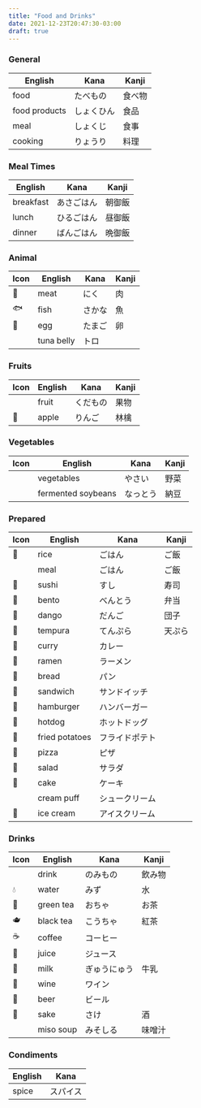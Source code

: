 ```yaml
---
title: "Food and Drinks"
date: 2021-12-23T20:47:30-03:00
draft: true
---
```

### General
| English       | Kana       | Kanji  |
|---------------|------------|--------|
| food          | たべもの   | 食べ物 |
| food products | しょくひん | 食品   |
| meal          | しょくじ   | 食事   |
| cooking       | りょうり   | 料理   |

### Meal Times
| English   | Kana       | Kanji  |
|-----------|------------|--------|
| breakfast | あさごはん | 朝御飯 |
| lunch     | ひるごはん | 昼御飯 |
| dinner    | ばんごはん | 晩御飯 |

### Animal
| Icon | English    | Kana   | Kanji |
|------|------------|--------|-------|
| 🥩   | meat       | にく   | 肉    |
| 🐟   | fish       | さかな | 魚    |
| 🥚   | egg        | たまご | 卵    |
|      | tuna belly | トロ   |       |

### Fruits
| Icon | English | Kana     | Kanji |
|------|---------|----------|-------|
|      | fruit   | くだもの | 果物  |
| 🍎   | apple   | りんご   | 林檎  |

### Vegetables
| Icon | English            | Kana     | Kanji |
|------|--------------------|----------|-------|
|      | vegetables         | やさい   | 野菜  |
|      | fermented soybeans | なっとう | 納豆  |

### Prepared
| Icon | English        | Kana           | Kanji  |
|------|----------------|----------------|--------|
| 🍚   | rice           | ごはん         | ご飯   |
|      | meal           | ごはん         | ご飯   |
| 🍣   | sushi          | すし           | 寿司   |
| 🍱   | bento          | べんとう       | 弁当   |
| 🍡   | dango          | だんご         | 団子   |
| 🍤   | tempura        | てんぷら       | 天ぷら |
| 🍛   | curry          | カレー         |        |
| 🍜   | ramen          | ラーメン       |        |
| 🍞   | bread          | パン           |        |
| 🥪   | sandwich       | サンドイッチ   |        |
| 🍔   | hamburger      | ハンバーガー   |        |
| 🌭   | hotdog         | ホットドッグ   |        |
| 🍟   | fried potatoes | フライドポテト |        |
| 🍕   | pizza          | ピザ           |        |
| 🥗   | salad          | サラダ         |        |
| 🎂   | cake           | ケーキ         |        |
|      | cream puff     | シュークリーム |        |
| 🍦   | ice cream      | アイスクリーム |        |

### Drinks
| Icon | English   | Kana         | Kanji  |
|------|-----------|--------------|--------|
|      | drink     | のみもの     | 飲み物 |
| 💧   | water     | みず         | 水     |
| 🍵   | green tea | おちゃ       | お茶   |
| 🫖    | black tea | こうちゃ     | 紅茶   |
| ☕   | coffee    | コーヒー     |        |
| 🧃   | juice     | ジュース     |        |
| 🥛   | milk      | ぎゅうにゅう | 牛乳   |
| 🍷   | wine      | ワイン       |        |
| 🍺   | beer      | ビール       |        |
| 🍶   | sake      | さけ         | 酒     |
|      | miso soup | みそしる     | 味噌汁 |

### Condiments
| English | Kana     |
|---------|----------|
| spice   | スパイス |
